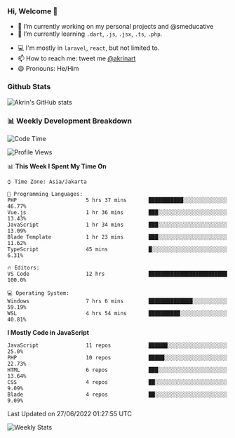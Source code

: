### Hi, Welcome 👋

<!--
**akrindev/akrindev** is a ✨ _special_ ✨ repository because its `README.md` (this file) appears on your GitHub profile.

Here are some ideas to get you started:
-->


- 🔭 I’m currently working on my personal projects and @smeducative
- 🌱 I’m currently learning `.dart`, `.js`, `.jsx`, `.ts`, `.php`.
<!-- - 👯 I’m looking to collaborate on -->
<!-- - 🤔 I’m looking for help with ... -->
- 💻 I'm mostly in `laravel`, `react`, but not limited to.
- 📫 How to reach me: tweet me [@akrinart](https://twitter.com/Akrinart)
- 😄 Pronouns: He/Him


### Github Stats
![Akrin's GitHub stats](https://github-readme-stats.vercel.app/api?username=akrindev&show_icons=true&theme=react&count_private=true)

### 📊 Weekly Development Breakdown

<!--START_SECTION:waka-->
![Code Time](http://img.shields.io/badge/Code%20Time-0%20secs-blue)

![Profile Views](http://img.shields.io/badge/Profile%20Views-6-blue)

📊 **This Week I Spent My Time On** 

```text
⌚︎ Time Zone: Asia/Jakarta

💬 Programming Languages: 
PHP                      5 hrs 37 mins       ███████████░░░░░░░░░░░░░░   46.77% 
Vue.js                   1 hr 36 mins        ███░░░░░░░░░░░░░░░░░░░░░░   13.43% 
JavaScript               1 hr 34 mins        ███░░░░░░░░░░░░░░░░░░░░░░   13.09% 
Blade Template           1 hr 23 mins        ███░░░░░░░░░░░░░░░░░░░░░░   11.62% 
TypeScript               45 mins             █░░░░░░░░░░░░░░░░░░░░░░░░   6.31%

🔥 Editors: 
VS Code                  12 hrs              █████████████████████████   100.0%

💻 Operating System: 
Windows                  7 hrs 6 mins        ██████████████░░░░░░░░░░░   59.19% 
WSL                      4 hrs 54 mins       ██████████░░░░░░░░░░░░░░░   40.81%

```

**I Mostly Code in JavaScript** 

```text
JavaScript               11 repos            ██████░░░░░░░░░░░░░░░░░░░   25.0% 
PHP                      10 repos            █████░░░░░░░░░░░░░░░░░░░░   22.73% 
HTML                     6 repos             ███░░░░░░░░░░░░░░░░░░░░░░   13.64% 
CSS                      4 repos             ██░░░░░░░░░░░░░░░░░░░░░░░   9.09% 
Blade                    4 repos             ██░░░░░░░░░░░░░░░░░░░░░░░   9.09%

```



 Last Updated on 27/06/2022 01:27:55 UTC
<!--END_SECTION:waka-->

![Weekly Stats](https://github-readme-stats.vercel.app/api/wakatime?username=akrindev&theme=github_dark&layout=compact)
